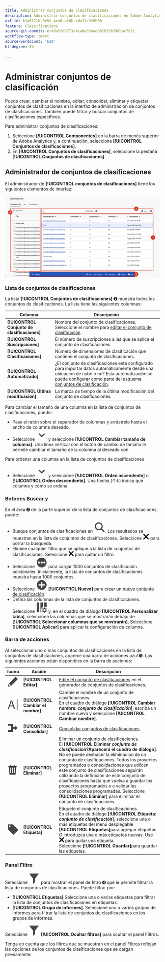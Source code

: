 ```yaml
---
title: Administrar conjuntos de clasificaciones
description: Administrar conjuntos de clasificaciones en Adobe Analytics.
exl-id: b1a6721b-8e5d-4ee6-af6b-cda31c9f8b00
feature: Classifications
source-git-commit: ec49a5fd5771e4ca0a35ead681b556336bbc7031
workflow-type: tm+mt
source-wordcount: '618'
ht-degree: 5%

---
```


# Administrar conjuntos de clasificación

Puede crear, cambiar el nombre, editar, consolidar, eliminar y etiquetar conjuntos de clasificaciones en la interfaz de administración de conjuntos de clasificaciones. También puede filtrar y buscar conjuntos de clasificaciones específicos.

Para administrar conjuntos de clasificaciones:

1. Seleccione **[!UICONTROL Componentes]** en la barra de menús superior de Adobe Analytics y, a continuación, seleccione **[!UICONTROL Conjuntos de clasificaciones]**.
1. En **[!UICONTROL Conjuntos de clasificaciones]**, seleccione la pestaña **[!UICONTROL Conjuntos de clasificaciones]**.

## Administrador de conjuntos de clasificaciones

El administrador de **[!UICONTROL conjuntos de clasificaciones]** tiene los siguientes elementos de interfaz:

![Administrador de conjuntos de clasificaciones](assets/classification-sets-manage.png)


### Lista de conjuntos de clasificaciones

La lista **[!UICONTROL Conjuntos de clasificaciones]** ➊ muestra todos los conjuntos de clasificaciones. La lista tiene las siguientes columnas:

| Columna | Descripción |
|---|---|
| **[!UICONTROL Conjunto de clasificaciones]** | Nombre del conjunto de clasificaciones. Seleccione el nombre para [editar el conjunto de clasificación](create.md#edit-a-classification-set). |
| **[!UICONTROL Suscripciones]** | El número de suscripciones a las que se aplica el conjunto de clasificaciones. |
| **[!UICONTROL Clasificaciones]** | Número de dimensiones de clasificación que contiene el conjunto de clasificaciones. |
| **[!UICONTROL Automatizado]** | ¿El conjunto de clasificaciones está configurado para importar datos automáticamente desde una ubicación de nube o no? Esta automatización se puede configurar como parte del esquema [conjuntos de clasificación](schema.md). |
| **[!UICONTROL Última modificación]** | La marca de tiempo de la última modificación del conjunto de clasificaciones. |

Para cambiar el tamaño de una columna en la lista de conjuntos de clasificaciones, puede:

* Pase el ratón sobre el separador de columnas y arrástrelo hasta el ancho de columna deseado.
* Seleccione ![ChevronDown](/help/assets/icons/ChevronDown.svg) y seleccione **[!UICONTROL Cambiar tamaño de columna]**. Una línea vertical con el botón de cambio de tamaño le permite cambiar el tamaño de la columna al deseado con.

Para ordenar una columna en la lista de conjuntos de clasificaciones

* Seleccione ![cheurón descendente](/help/assets/icons/ChevronDown.svg) y seleccione **[!UICONTROL Orden ascendente]** o **[!UICONTROL Orden descendente]**. Una flecha (↑↓) indica qué columna y cómo se ordena.

### Botones Buscar y

En el área ➋ de la parte superior de la lista de conjuntos de clasificaciones, puede:

* Busque conjuntos de clasificaciones en ![Search](/help/assets/icons/Search.svg). Los resultados se muestran en la lista de conjuntos de clasificaciones. Seleccione ![CrossSize200](/help/assets/icons/CrossSize200.svg) para borrar la búsqueda.
* Elimine cualquier filtro que se aplique a la lista de conjuntos de clasificaciones. Seleccione ![CrossSize100](/help/assets/icons/CrossSize100.svg) para quitar un filtro.
* Seleccione ![MoreCircle](/help/assets/icons/MoreCircle.svg) para cargar 1000 conjuntos de clasificación adicionales. Inicialmente, la lista de conjuntos de clasificaciones muestra hasta 1000 conjuntos.
* Seleccione ![AgregarCírculo](/help/assets/icons/AddCircle.svg) **[!UICONTROL Nuevo]** para [crear un nuevo conjunto de clasificación](create.md#create-a-classification-set).
* Defina las columnas de la lista de conjuntos de clasificaciones. Seleccione ![ColumnSetting](/help/assets/icons/ColumnSetting.svg) y, en el cuadro de diálogo **[!UICONTROL Personalizar tabla]**, seleccione las columnas que se mostrarán debajo de **[!UICONTROL Seleccionar columnas que se mostrarán]**. Seleccione **[!UICONTROL Aplicar]** para aplicar la configuración de columna.


### Barra de acciones

Al seleccionar uno o más conjuntos de clasificaciones en la lista de conjuntos de clasificaciones, aparece una barra de acciones azul ➌. Las siguientes acciones están disponibles en la barra de acciones:

| Icono | Acción | Descripción |
|---|---|---|
| ![Editar](/help/assets/icons/Edit.svg) | **[!UICONTROL Editar]** | [Edite el conjunto de clasificaciones](create.md#edit-a-classification-set) en el generador de conjuntos de clasificaciones. |
| ![Cambiar el nombre](/help/assets/icons/Rename.svg) | **[!UICONTROL Cambiar el nombre]** | Cambie el nombre de un conjunto de clasificaciones.<br/>En el cuadro de diálogo **[!UICONTROL Cambiar nombre: _conjunto de clasificación_]**, escriba un nombre nuevo y seleccione **[!UICONTROL Cambiar nombre]**. |
| ![Combinar](/help/assets/icons/Merge.svg) | **[!UICONTROL Consolidar]** | [Consolidar conjuntos de clasificaciones](/help/components/classifications/sets/consolidations/manage.md). |
| ![Eliminar](/help/assets/icons/Delete.svg) | **[!UICONTROL Eliminar]** | Eliminar un conjunto de clasificaciones.<br/>El **[!UICONTROL Eliminar _conjunto de clasificación_?Aparecerá el cuadro de diálogo]**. No se puede deshacer la eliminación de un conjunto de clasificaciones. Todos los proyectos programados o consolidaciones que utilicen este conjunto de clasificaciones seguirán utilizando la definición de este conjunto de clasificaciones hasta que vuelva a guardar los proyectos programados o a validar las consolidaciones programadas. Seleccione **[!UICONTROL Eliminar]** para eliminar el conjunto de clasificaciones. |
| ![Etiqueta](/help/assets/icons/Label.svg) | **[!UICONTROL Etiqueta]** | Etiquete el conjunto de clasificaciones.<br/>En el cuadro de diálogo **[!UICONTROL Etiqueta: _conjunto de clasificación_]**, seleccione una o más etiquetas del menú desplegable **[!UICONTROL Etiquetas]**&#x200B;para agregar etiquetas. O introduzca una o más etiquetas nuevas. Use ![CrossSize100](/help/assets/icons/CrossSize100.svg) para quitar una etiqueta. <br/>Seleccione **[!UICONTROL Guardar]**&#x200B;para guardar las etiquetas. |


### Panel Filtro

Seleccione ![Filter](/help/assets/icons/Filter.svg) para mostrar el panel de filtro ➍ que le permite filtrar la lista de conjuntos de clasificaciones. Puede filtrar por:

* **[!UICONTROL Etiquetas]** Seleccione una o varias etiquetas para filtrar la lista de conjuntos de clasificaciones en etiquetas.
* **[!UICONTROL Grupo de informes]**. Seleccione uno o varios grupos de informes para filtrar la lista de conjuntos de clasificaciones en los grupos de informes.

Seleccione ![Filtro](/help/assets/icons/Filter.svg) **[!UICONTROL Ocultar filtros]** para ocultar el panel Filtros.

Tenga en cuenta que los filtros que se muestran en el panel Filtros reflejan las opciones de los conjuntos de clasificaciones que se cargan previamente.


<!-- old content

The Classification set manager allows you to create, edit, or delete classification sets.

**[!UICONTROL Components]** > **[!UICONTROL Classification sets]** > **[!UICONTROL Sets]**

Classification sets consist of **Subscriptions** (report suite and dimension combinations) and **Classification names** (dimensions containing classification data). Subscriptions are configured under [Settings](settings.md), while classification names are configured under [Schema](schema.md).

## Filter classification sets

The left side of the Classification set manager provides filter settings to locate the desired classification set. Clicking the filter icon toggles the filter settings visibility. You can filter classification sets by **[!UICONTROL Tags]** or **[!UICONTROL Report suite]**.

![Classification set filters](../../assets/classification-set-filters.png)

Note that 1,000 classification sets are preloaded at a time. The filters shown in the left rail reflect the options for the sets that are preloaded.

## Classification set manager columns

The following columns are available in the Classification set manager:

* **[!UICONTROL Classification set]**: The classification set name. Clicking a classification set name edits its [settings](settings.md).
* **[!UICONTROL Subscriptions]**: The number of subscriptions that this classification set applies to.
* **[!UICONTROL Classifications]**: The number of classification dimensions that the classification set contains.
* **[!UICONTROL Automated]**: Determines if the classification set is configured to automatically import data from a cloud location. Automation can be configured in the classification set's [schema](schema.md).
* **[!UICONTROL Last Modified]**: The date and time that the classification set was last modified.

## Create or edit options

The following buttons are available in the Classification set manager:

* **[!UICONTROL Add]**: [Create](create.md) a classification set.
* **[!UICONTROL Search by title]**: Search for classification sets by name.
* **[!UICONTROL Load more]**: The Classification set manager initially displays up to 1000 classification sets. This button loads 1000 more classification sets.
* **Show/Hide columns**: Toggle visibility for any column besides [!UICONTROL Classification set].

Select one or more classification sets by clicking the checkbox next to the desired classification set. Selecting a classification set reveals the following options:

* **[!UICONTROL Tag]**: Add one or more tags to the selected classification sets, which allows you to organize or group classification sets to make them easier to locate in the future.
* **[!UICONTROL Delete]**: Deletes the classification set. Classification dimensions based on this classification set are no longer available. Scheduled projects using the deleted classification set continue using dependent dimensions until you resave the scheduled project.
* **[!UICONTROL Consolidate]**: Start a new [consolidation](../consolidations/process.md).
* **[!UICONTROL Rename]**: Rename the selected classification set.

-->
